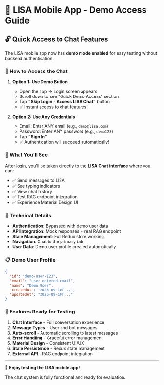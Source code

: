 # 🚀 LISA Mobile App - Demo Access Guide

## 🔓 Quick Access to Chat Features

The LISA mobile app now has **demo mode enabled** for easy testing without backend authentication.

### 📱 How to Access the Chat

1. **Option 1: Use Demo Button**
   - Open the app → Login screen appears
   - Scroll down to see "Quick Demo Access" section
   - Tap **"Skip Login - Access LISA Chat"** button
   - ✅ Instant access to chat features!

2. **Option 2: Use Any Credentials**
   - Email: Enter ANY email (e.g., `demo@lisa.com`)
   - Password: Enter ANY password (e.g., `demo123`)
   - Tap **"Sign In"**
   - ✅ Authentication will succeed automatically!

### 🎯 What You'll See

After login, you'll be taken directly to the **LISA Chat interface** where you can:

- ✅ Send messages to LISA
- ✅ See typing indicators
- ✅ View chat history
- ✅ Test RAG endpoint integration
- ✅ Experience Material Design UI

### 🔧 Technical Details

- **Authentication**: Bypassed with demo user data
- **API Integration**: Mock responses + real RAG endpoint
- **State Management**: Full Redux store working
- **Navigation**: Chat is the primary tab
- **User Data**: Demo user profile created automatically

### 📋 Demo User Profile

```json
{
  "id": "demo-user-123",
  "email": "user-entered-email",
  "name": "Demo User",
  "createdAt": "2025-09-10T...",
  "updatedAt": "2025-09-10T..."
}
```

### 🌟 Features Ready for Testing

1. **Chat Interface** - Full conversation experience
2. **Message Types** - User and bot messages
3. **Auto-scroll** - Automatic scrolling to latest messages
4. **Error Handling** - Graceful error management
5. **Material Design** - Consistent UI/UX
6. **State Persistence** - Redux state management
7. **External API** - RAG endpoint integration

---

**🎉 Enjoy testing the LISA mobile app!**

The chat system is fully functional and ready for evaluation.
